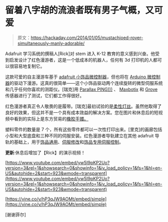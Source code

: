# 留着八字胡的流浪者既有男子气概，又可爱

> 原文：<https://hackaday.com/2014/01/05/mustachioed-rover-simultaneously-manly-adorable/>

Adafruit 学习系统的撰稿人[Rick]对 stem 进入 K-12 教育的意义感到兴奋。他受到启发设计了红色漫游者，这是一个低成本的机器人，任何有 3d 打印机的人都可以很容易地复制它。

这款可爱的自主漫游车基于 [adafruit 小饰品微控制器](http://www.adafruit.com/products/1501)，但也将在 [Arduino 微控制器](http://www.adafruit.com/products/1086)的驱动下漫游。这真的很简单——这个小饰品驱动两个连续旋转的微型伺服系统和几乎任何你喜欢的测距仪。[瑞克]用 [Parallax PING)))](http://www.parallax.com/product/28015) 、 [Maxbotix](http://www.adafruit.com/products/980) 和 [Grove](http://www.seeedstudio.com/depot/grove-ultrasonic-ranger-p-960.html) 传感器进行了测试，它们都工作得很好。

红色漫游者真正令人敬畏的是履带。[瑞克]最初试验的是[柔性灯丝](http://makergeeks.com/flsofi.html)。虽然他取得了良好的效果，但这并不是一个具有成本效益的解决方案。您在图片和休息后的短视频中看到的实际上是东方贸易的[橡胶手镯。](http://www.orientaltrading.com/neon-chain-bracelets-a2-13605777-12-1.fltr)

塑料零件的数量是 7 个，所有这些零件都可以一次性打印出来。[里克]的画廊包括小型和大型底盘和三种不同的伺服安装。红色漫游者导轨建立在其他 adafruit 导轨的基础上，用于[饰品通用](http://learn.adafruit.com/introducing-trinket)、[伺服修改](http://learn.adafruit.com/modifying-servos-for-continuous-rotation)和[饰品专用伺服控制](http://learn.adafruit.com/trinket-gemma-servo-control/code)。

**更新**:休息后增加了【Rick】的演示视频！

 [https://www.youtube.com/embed/yw5I9pKP2Uo?version=3&rel=1&showsearch=0&showinfo=1&iv_load_policy=1&fs=1&hl=en-US&autohide=2&start=923&wmode=transparent](https://www.youtube.com/embed/yw5I9pKP2Uo?version=3&rel=1&showsearch=0&showinfo=1&iv_load_policy=1&fs=1&hl=en-US&autohide=2&start=923&wmode=transparent)

[https://vine.co/v/hP3qJW9AOMt/embed/simple](https://vine.co/v/hP3qJW9AOMt/embed/simple)

[谢谢菲尔]